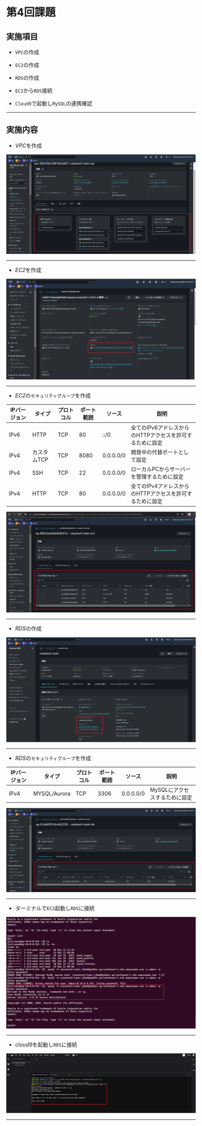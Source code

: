 # 第4回課題

## 実施項目


- `VPC`の作成


- `EC2`の作成


- `RDS`の作成


- `EC2`から`RDS`接続


- `Cloud9`で起動し`MySQL`の連携確認


----
## 実施内容



- *VPC*を作成


![Image 1](image/VPC.png)


----


- *EC2*を作成


![Image 2](image/EC2.png)



----


- *EC2*の`セキュリティグループ`を作成



| IPバージョン | タイプ      | プロトコル | ポート範囲 | ソース    | 説明                                                       | 
| ------------ | ----------- | ---------- | ---------- | --------- | ---------------------------------------------------------- | 
| IPv6         | HTTP        | TCP        | 80         | ::/0      | 全てのIPv6アドレスからのHTTPアクセスを許可するために設定 | 
| IPv4         | カスタムTCP | TCP        | 8080       | 0.0.0.0/0 | 開発中の代替ポートとして設定                               | 
| IPv4         | SSH         | TCP        | 22         | 0.0.0.0/0 | ローカルPCからサーバーを管理するために設定                 | 
| IPv4         | HTTP        | TCP        | 80         | 0.0.0.0/0 | 全てのIPv4アドレスからのHTTPアクセスを許可するために設定 | 



![Image 3](image/security-group-for-ec2.png)



----


- *RDS*の作成



![Image 4](image/RDS.png)



----


- *RDS*の`セキュリティグループ`を作成


| IPバージョン | タイプ       | プロトコル | ポート範囲 | ソース    | 説明                          | 
| ------------ | ------------ | ---------- | ---------- | --------- | ----------------------------- | 
| IPv4         | MYSQL/Aurora | TCP        | 3306       | 0.0.0.0/0 | MySQLにアクセスするために設定 | 



![Image 5](image/security-group-for-rds.png)





----


- ターミナルで`EC2`起動し`RDS`に接続



![Image 6](image/EC2-connect-RDS.png)



----


- *cloud9*を起動し`RDS`に接続


![Image 7](image/MySQL-connect.png)



----






